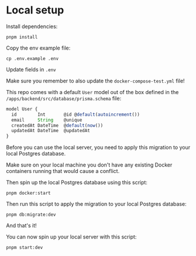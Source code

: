 # Local setup

Install dependencies:

```
pnpm install
```

Copy the env example file:

```
cp .env.example .env
```

Update fields in `.env`

Make sure you remember to also update the `docker-compose-test.yml` file!

This repo comes with a default `User` model out of the box defined in the `/apps/backend/src/database/prisma.schema` file:

```ts
model User {
  id        Int       @id @default(autoincrement())
  email     String    @unique
  createdAt DateTime  @default(now())
  updatedAt DateTime  @updatedAt
}
```

Before you can use the local server, you need to apply this migration to your local Postgres database.

Make sure on your local machine you don't have any existing Docker containers running that would cause a conflict.

Then spin up the local Postgres database using this script:

```
pnpm docker:start
```

Then run this script to apply the migration to your local Postgres database:

```
pnpm db:migrate:dev
```

And that's it!

You can now spin up your local server with this script:

```
pnpm start:dev
```
